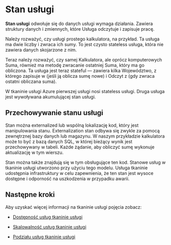 <properties
   pageTitle="Definiowanie i stan zarządzania | Microsoft Azure"
   description="Jak zdefiniować i zarządzanie stan usługi w tkaninie usługi"
   services="service-fabric"
   documentationCenter=".net"
   authors="appi101"
   manager="timlt"
   editor=""/>

<tags
   ms.service="service-fabric"
   ms.devlang="dotnet"
   ms.topic="article"
   ms.tgt_pltfrm="NA"
   ms.workload="NA"
   ms.date="08/10/2016"
   ms.author="aprameyr"/>

# <a name="service-state"></a>Stan usługi
**Stan usługi** odwołuje się do danych usługi wymaga działania. Zawiera struktury danych i zmiennych, które Usługa odczytuje i zapisuje pracę.

Należy rozważyć, czy usługi prostego kalkulatora, na przykład. Ta usługa ma dwie liczby i zwraca ich sumy. To jest czysto stateless usługa, która nie zawiera danych skojarzone z nim.

Teraz należy rozważyć, czy samej Kalkulatora, ale oprócz komputerowych Suma, również ma metodę zwracanie ostatniej Suma, który ma go obliczona. Ta usługa jest teraz stateful — zawiera kilka Województwo, z którego zapisuje w (jeśli ją oblicza sumę nowe) i Odczyt z (gdy zwraca ostatni obliczana suma).

W tkaninie usługi Azure pierwszej usługi nosi stateless usługi. Druga usługa jest wywoływana akumulującej stan usługi.

## <a name="storing-service-state"></a>Przechowywanie stanu usługi
Stan można externalized lub wspólną lokalizację kod, który jest manipulowania stanu. Externalization stan odbywa się zwykle za pomocą zewnętrznej bazy danych lub magazynu. W naszym przykładzie kalkulatora może to być z bazą danych SQL, w której bieżący wynik jest przechowywany w tabeli. Każde żądanie, aby obliczyć sumę wykonuje aktualizację w tym wierszu.

Stan można także znajdują się w tym obsługujące ten kod. Stanowe usług w tkaninie usługi utworzono przy użyciu tego modelu. Usługa tkaninie udostępnia infrastruktury w celu zapewnienia, że ten stan jest wysoce dostępne i odporność na uszkodzenia w przypadku awarii.

## <a name="next-steps"></a>Następne kroki

Aby uzyskać więcej informacji na tkaninie usługi pojęcia zobacz:

- [Dostępność usług tkaninie usługi](service-fabric-availability-services.md)

- [Skalowalność usług tkaninie usługi](service-fabric-concepts-scalability.md)

- [Podziału usług tkaninie usługi](service-fabric-concepts-partitioning.md)

